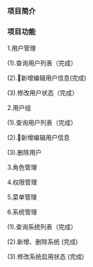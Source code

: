
### 项目简介
### 项目功能
 1.用户管理

  (1).查询用户列表（完成）

  (2).新增编辑用户信息(完成)

  (3).修改用户状态（完成）


 2.用户组

  (1).查询用户列表（完成）

  (2).新增编辑用户信息

  (3).删除用户

 3.角色管理

 4.权限管理

 5.菜单管理

 6.系统管理

  (1).查询系统列表（完成）

  (2).新增、删除系统 (完成)

  (3).修改系统启用状态 (完成)
